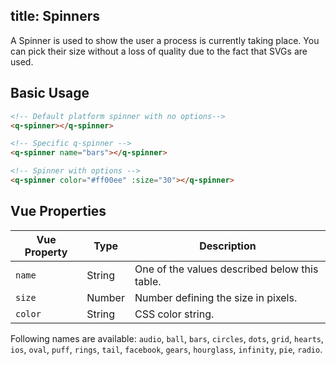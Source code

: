 title: Spinners
---
A Spinner is used to show the user a process is currently taking place. You can pick their size without a loss of quality due to the fact that SVGs are used.

<input type="hidden" data-fullpage-demo="web-components/spinner">

## Basic Usage
``` html
<!-- Default platform spinner with no options-->
<q-spinner></q-spinner>

<!-- Specific q-spinner -->
<q-spinner name="bars"></q-spinner>

<!-- Spinner with options -->
<q-spinner color="#ff00ee" :size="30"></q-spinner>
```
## Vue Properties
| Vue Property | Type | Description |
| --- | --- | --- |
| `name` | String | One of the values described below this table. |
| `size` | Number | Number defining the size in pixels. |
| `color` | String | CSS color string. |

Following names are available: `audio`, `ball`, `bars`, `circles`, `dots`, `grid`, `hearts`, `ios`, `oval`, `puff`, `rings`, `tail`, `facebook`, `gears`, `hourglass`, `infinity`, `pie`, `radio`.
